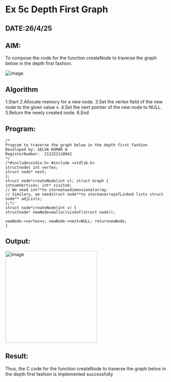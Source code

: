 # Ex 5c Depth First Graph
## DATE:26/4/25
## AIM:
To compose the code for the function createNode to traverse the graph below in the depth first fashion.

![image](https://github.com/user-attachments/assets/63552824-d0a3-49c6-a473-6db27d1f03e4)

## Algorithm
1.Start
2.Allocate memory for a new node.
3.Set the vertex field of the new node to the given value v.
4.Set the next pointer of the new node to NULL.
5.Return the newly created node.
6.End

## Program:
```
/*
Program to traverse the graph below in the depth first fashion
Developed by: SELVA KUMAR A
RegisterNumber:  212222110042
*/
/*#include<stdio.h> #include <stdlib.h>
structnode{ int vertex;
struct node* next;
};
struct node*createNode(int v); struct Graph {
intnumVertices; int* visited;
// We need int**to storeatwodimensionalarray.
// Similary, we needstruct node**to storeanarrayofLinked lists struct node** adjLists;
};*/
struct node*createNode(int v) {
structnode* newNode=malloc(sizeof(struct node));

newNode->vertex=v; newNode->next=NULL; returnnewNode;
}
```

## Output:

<img width="287" alt="image" src="https://github.com/user-attachments/assets/e2f54c19-d11b-4a9a-9cea-41147fb00bcc" />



## Result:
Thus, the C code for the function createNode to traverse the graph below in the depth first fashion is implemented successfully
